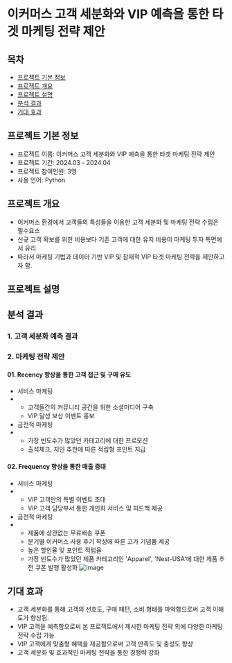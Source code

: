 # 이커머스 고객 세분화와 VIP 예측을 통한 타겟 마케팅 전략 제안

## 목차
  - [프로젝트 기본 정보](#프로젝트-기본-정보)
  - [프로젝트 개요](#프로젝트-개요)
  - [프로젝트 설명](#프로젝트-설명)
  - [분석 결과](#분석-결과)
  - [기대 효과](#기대-효과)

## 프로젝트 기본 정보
- 프로젝트 이름: 이커머스 고객 세분화와 VIP 예측을 통한 타겟 마케팅 전략 제안
- 프로젝트 기간: 2024.03 - 2024.04
- 프로젝트 참여인원: 3명
- 사용 언어: Python

## 프로젝트 개요
- 이커머스 환경에서 고객들의 특성들을 이용한 고객 세분화 및 마케팅 전략 수립은 필수요소
- 신규 고객 확보를 위한 비용보다 기존 고객에 대한 유지 비용이 마케팅 투자 특면에서 유리
- 따라서 마케팅 기법과 데이터 기반 VIP 및 잠재적 VIP 타겟 마케팅 전략을 제안하고자 함.

## 프로젝트 설명


## 분석 결과
### 1. 고객 세분화 예측 결과

### 2. 마케팅 전략 제안
#### 01. Recency 향상을 통한 고객 접근 및 구매 유도
- 서비스 마케팅
- - 고객들간의 커뮤니티 공간을 위한 소셜미디어 구축
  - VIP 달성 보상 이벤트 홍보
- 금전적 마케팅
- - 가장 빈도수가 많았던 카테고리에 대한 프로모션
  - 출석체크, 지인 추천에 따른 적립형 포인트 지급
 
#### 02. Frequency 향상을 통한 매출 증대
- 서비스 마케팅
- - VIP 고객만의 특별 이벤트 초대
  - VIP 고객 담당부서 통한 개인화 서비스 및 피드백 제공
- 금전적 마케팅
- - 제품에 상관없는 무료배송 쿠폰
  - 분기별 이커머스 사용 후기 작성에 따른 고가 기념품 제공
  - 높은 할인율 및 포인트 적립율
  - 가장 빈도수가 많았던 제품 카테고리인 'Apparel', 'Nest-USA'에 대한 제품 추천 쿠폰 발행 활성화
![image](https://github.com/cheong0412/E-commerce_Customer_Segmentation_and_Prediction/assets/153011230/8e3e3131-4c9a-4a2a-a5a4-b1f8babc1ab8)

## 기대 효과
- 고객 세분화를 통해 고객의 선호도, 구매 패턴, 소비 형태를 파악함으로써 고객 이해도가 향상됨.
- VIP 고객을 예측함으로써 본 프로젝트에서 제시한 마케팅 전략 외에 다양한 마케팅 전략 수립 가능
- VIP 고객에게 맞춤형 혜택을 제공함으로써 고객 만족도 및 충성도 향상
- 고객 세분화 및 효과적인 마케팅 전략을 통한 경쟁력 강화
